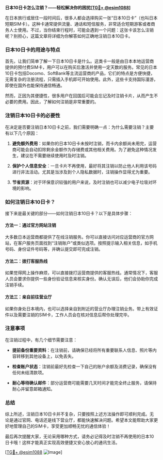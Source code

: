 **日本10日卡怎么注销？——轻松解决你的困扰[[TG💪+ @esim1088](https://t.me/s/esim1088)]**

在日本旅行或居住一段时间后，很多人都会选择购买一张“日本10日卡”（也叫日本短期SIM卡）。这种卡通常提供流量、通话和短信服务，非常适合短期游客或者商务人士使用。不过，当你结束行程时，可能会遇到一个问题：这张卡该怎么注销呢？别担心，这篇文章将详细为你解答如何正确地注销日本10日卡。

### 日本10日卡的用途与特点

首先，让我们简单了解一下日本10日卡是什么。这类卡一般是由日本本地运营商提供的预付费SIM卡，用户可以在购买后激活并使用一定天数的服务。常见的日本10日卡包括Docomo、SoftBank等主流运营商的产品，它们的特点是方便快捷，无需复杂的注册流程，只需插入手机即可开始使用。此外，这些卡支持国际漫游，即使在国外也能保持通信畅通。

然而，正因为其便捷性，很多用户在回国后可能会忘记及时注销卡片，从而产生不必要的费用。因此，了解如何注销是非常重要的。

### 注销日本10日卡的必要性

在决定是否要注销日本10日卡之前，我们需要明确一点：为什么需要注销？主要有以下几个原因：

1. **避免额外费用**：如果你的日本10日卡未按时注销，而卡内余额尚未用完，运营商可能会自动扣除剩余金额作为存储费或其他相关费用。为了避免这种情况发生，建议在不需要继续使用时及时注销。
   
2. **保护个人信息安全**：一旦卡片不再使用，最好将其注销以防止他人利用该号码进行非法活动。尤其是当涉及到个人隐私数据时，注销操作显得尤为重要。

3. **节省资源**：对于环保意识较强的用户来说，及时注销也可以减少电子垃圾对环境的影响。

### 如何注销日本10日卡？

接下来是最关键的部分——如何注销日本10日卡？以下是具体步骤：

#### 方法一：通过官方网站注销
大多数日本运营商都提供了在线注销服务。你可以直接访问对应运营商的官方网站，在客户服务页面找到“注销账户”或类似选项。按照提示输入相关信息，如手机号码、身份证件号码等，并确认提交即可完成注销。

#### 方法二：拨打客服热线
如果觉得网上操作麻烦，可以直接拨打运营商提供的客服热线。通常情况下，客服人员会要求你提供一些身份验证信息来核实身份。确认无误后，他们会协助你完成注销手续。

#### 方法三：亲自前往营业厅
如果你身处日本境内，也可以选择亲自到附近的营业厅办理注销业务。带上有效证件以及需要注销的SIM卡，工作人员会在核对信息后帮你处理完毕。

### 注意事项

在注销过程中，有几个细节需要注意：

- **提前备份重要资料**：在注销前，请确保已经将所有重要联系人信息、照片等内容转移到其他设备上，以免丢失。
  
- **检查账户状态**：注销前最好先检查一下自己的账户余额及消费记录，确保没有任何未结清款项。

- **耐心等待确认邮件**：部分运营商可能需要几天时间才能完全终止服务，请保持耐心并留意邮箱通知。

### 总结

综上所述，注销日本10日卡并不复杂，只要按照上述方法操作即可顺利完成。无论是通过官网、电话还是线下营业厅，都能快速解决问题。希望本文能帮助大家更好地管理自己的SIM卡，享受更加顺畅无忧的通信体验！

最后再次提醒大家，无论采用哪种方式，请务必记得及时注销不再使用的日本10日卡哦！这样才能真正实现高效便捷又安心放心的通讯生活。

[[TG💪+ @esim1088](https://t.me/s/esim1088) ![Image](https://i.postimg.cc/4NQfJmqS/Snipaste-2025-05-13-00-14-12.png)]